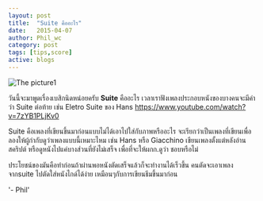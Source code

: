 ```yaml
---
layout: post
title:  "Suite คืออะไร"
date:   2015-04-07
author: Phil_wc
category: post
tags: [tips,score]
active: blogs
---
```


![The picture1]({{site.url}}/public/img/1suite.jpg)

วันนี้จะมาพูดเรื่องเบสิกนิดหน่อยครับ
__Suite__ คืออะไร เวลาเราฟังเพลงประกอบหนังของบางคนจะมีคำว่า Suite ต่อท้าย เช่น Eletro Suite ของ Hans <https://www.youtube.com/watch?v=7zYB1PLjKv0>

Suite คือเพลงที่เขียนขึ้นมาก่อนแบบไม่ได้เอาไปใส่กับภาพหรืออะไร จะเรียกว่าเป็นเพลงที่เขียนเพื่อลองให้ผู้กำกับดูว่าเพลงแบบนี้เหมาะไหม
เช่น Hans หรือ Giacchino เขียนเพลงตั้งแต่หลังอ่านสคริปต์ หรือดูหนังไปแค่บางส่วนที่ยังไม่เสร็จ เพื่อที่จะให้ผกก.ดูว่า ชอบหรือไม่

ประโยชน์ของมันคือทำก่อนถ้าผ่านพอหนังตัดเสร็จแล้วก็จะทำงานได้เร็วขึ้น คนตัดจะเอาเพลงจากsuite ไปตัดใส่หนังไกด์ได้ง่าย เหมือนๆกับการเขียนธีมขึ้นมาก่อน


'- Phil'